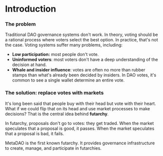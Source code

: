 # Introduction

### The problem

Traditional DAO governance systems don't work. In theory, voting should be a rational process where voters select the best option. In practice, that's not the case. Voting systems suffer many problems, including:

* **Low participation:** most people don't vote.
* **Uninformed voters**: most voters don't have a deep understanding of the decision at hand.
* **Whale and insider influence**: votes are often no more than rubber stamps than what's already been decided by insiders. In DAO votes, it's common to see a single wallet determine an entire vote.

### The solution: replace votes with markets

It's long been said that people buy with their head but vote with their heart. What if we could flip that on its head and use market processes to make decisions? That is the central idea behind **futarchy**_._

In futarchy, proposals don't go to votes: they get traded. When the market speculates that a proposal is good, it passes. When the market speculates that a proposal is bad, it fails.

MetaDAO is the first known futarchy. It provides governance infrastructure to create, manage, and participate in futarchies.

